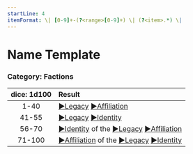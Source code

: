 ```yaml
---
startLine: 4
itemFormat: \| [0-9]+-(?<range>[0-9]+) \| (?<item>.*) \|
---
```

# Name Template
### Category: Factions

| dice: 1d100 | Result |
|:----:|:-------|
| 1-40 | [▶Legacy](Factions_Name_Legacy.md) [▶Affiliation](Factions_Name_Affiliation.md) |
| 41-55 | [▶Legacy](Factions_Name_Legacy.md) [▶Identity](Factions_Name_Identity.md) |
| 56-70 |  [▶Identity](Factions_Name_Identity.md) of the [▶Legacy](Factions_Name_Legacy.md) [▶Affiliation](Factions_Name_Affiliation.md) |
| 71-100 |  [▶Affiliation](Factions_Name_Affiliation.md) of the [▶Legacy](Factions_Name_Legacy.md) [▶Identity](Factions_Name_Identity.md) |